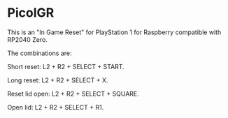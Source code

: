 # PicoIGR

This is an "In Game Reset" for PlayStation 1 for Raspberry compatible with RP2040 Zero.

The combinations are:

Short reset:    L2 + R2 + SELECT + START.

Long reset:     L2 + R2 + SELECT + X.

Reset lid open: L2 + R2 + SELECT + SQUARE.

Open lid:       L2 + R2 + SELECT + R1.
